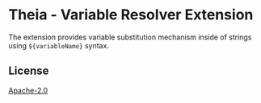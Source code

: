# Theia - Variable Resolver Extension

The extension provides variable substitution mechanism inside of strings using `${variableName}` syntax.

## License
[Apache-2.0](https://github.com/theia-ide/theia/blob/master/LICENSE)
